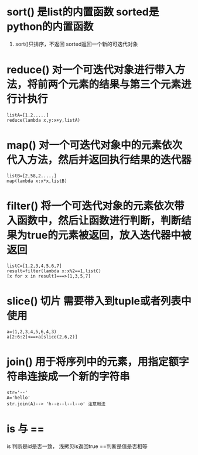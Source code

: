 # sort() 是list的内置函数 sorted是python的内置函数
1. sort()只排序，不返回 sorted返回一个新的可迭代对象

# reduce() 对一个可迭代对象进行带入方法，将前两个元素的结果与第三个元素进行计执行
    listA=[1.2.....]
    reduce(lambda x,y:x+y,listA)


# map() 对一个可迭代对象中的元素依次代入方法，然后并返回执行结果的迭代器
    listB=[2,58,2.....]
    map(lambda x:x*x,listB)

# filter() 将一个可迭代对象的元素依次带入函数中，然后让函数进行判断，判断结果为true的元素被返回，放入迭代器中被返回
    listC=[1,2,3,4,5,6,7]
    result=filter(lambda x:x%2==1,listC)
    [x for x in result]===>[1,3,5,7]


# slice() 切片 需要带入到tuple或者列表中使用
    a=(1,2,3,4,5,6,4,3)
    a[2:6:2]<==>a[slice(2,6,2)]

# join() 用于将序列中的元素，用指定额字符串连接成一个新的字符串
    str='--'
    A='hello'
    str.join(A)--> 'h--e--l--l--o' 注意用法

# is 与 == 
 is 判断是id是否一致， 浅拷贝is返回true  ==判断是值是否相等


    